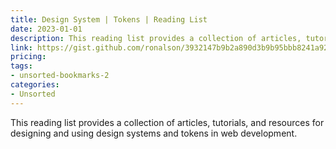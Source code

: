 ```yaml
---
title: Design System | Tokens | Reading List
date: 2023-01-01
description: This reading list provides a collection of articles, tutorials, and resources for designing and using design systems and tokens in web development.
link: https://gist.github.com/ronalson/3932147b9b2a890d3b9b95bbb8241a92
pricing: 
tags: 
- unsorted-bookmarks-2 
categories: 
- Unsorted 
---
```


This reading list provides a collection of articles, tutorials, and resources for designing and using design systems and tokens in web development.